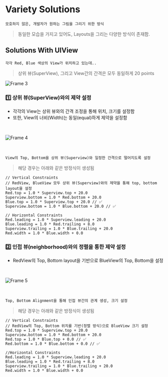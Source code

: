 # Variety Solutions
`모호하지 않은, 개발자가 원하는 그림을 그리기 위한 방식`
> 동일한 모습을 가지고 있어도, Layouts을 그리는 다양한 방식이 존재함.

## Solutions With UIView
`각각 Red, Blue 색상의 View가 위치하고 있는데..`
> 상위 뷰(SuperView), 그리고 View간의 간격은 모두 동일하게 20 points

![Frame 3](https://github.com/onthelots/iOS-Learning/assets/107039500/f4fe81a5-9981-46b6-bb5d-77c27ae54b85)


### 1️⃣ 상위 뷰(SuperView)와의 제약 설정
- 각각의 View는 상위 뷰와의 간격 조정을 통해 위치, 크기를 설정함
- 또한, View의 너비(Width)는 동일(equal)하게 제약을 설정함

<br>

![Frame 4](https://github.com/onthelots/iOS-Learning/assets/107039500/e23d6161-bde0-476d-85b7-30bbeb84e275)

<br>

`View의 Top, Bottom을 상위 뷰(Superview)와 일정한 간격으로 떨어지도록 설정`
> 해당 경우는 아래와 같은 방정식이 생성됨

```
// Vertical Constraints
// RedView, BlueView 모두 상위 뷰(Superview)와의 제약을 통해 top, bottom layout을 설정
Red.top = 1.0 * Superview.top + 20.0
Superview.bottom = 1.0 * Red.bottom + 20.0
Blue.top = 1.0 * Superview.top + 20.0 // ✅
Superview.bottom = 1.0 * Blue.bottom + 20.0 // ✅
 
// Horizontal Constraints
Red.leading = 1.0 * Superview.leading + 20.0
Blue.leading = 1.0 * Red.trailing + 8.0
Superview.trailing = 1.0 * Blue.trailing + 20.0
Red.width = 1.0 * Blue.width + 0.0

```

### 2️⃣ 인접 뷰(neighborhood)와의 정렬을 통한 제약 설정
- RedView의 Top, Bottom layout을 기반으로 BlueView의 Top, Bottom을 설정

<br>

![Frame 5](https://github.com/onthelots/iOS-Learning/assets/107039500/0c32d19b-d1df-4fb6-898b-bfffac48faff)

<br>

`Top, Bottom Alignment을 통해 인접 뷰간의 관계 생성, 크기 설정`
> 해당 경우는 아래와 같은 방정식이 생성됨

```
// Vertical Constraints
// RedView의 Top, Bottom 위치를 기반(정렬 방식)으로 BlueView 크기 설정
Red.top = 1.0 * Superview.top + 20.0
Superview.bottom = 1.0 * Red.bottom + 20.0
Red.top = 1.0 * Blue.top + 0.0 // ✅ 
Red.bottom = 1.0 * Blue.bottom + 0.0 // ✅
 
//Horizontal Constraints
Red.leading = 1.0 * Superview.leading + 20.0
Blue.leading = 1.0 * Red.trailing + 8.0
Superview.trailing = 1.0 * Blue.trailing + 20.0
Red.width = 1.0 * Blue.width + 0.0
```

